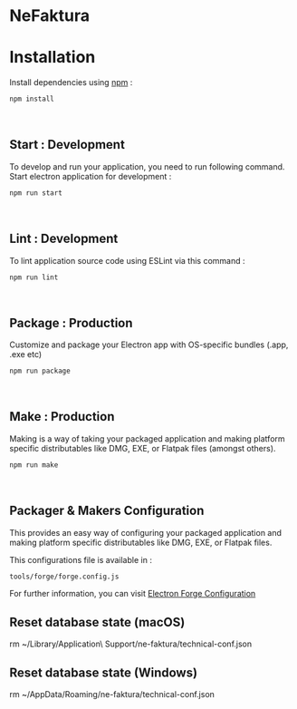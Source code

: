 # NeFaktura

# Installation


Install dependencies using [npm](https://www.npmjs.com/) :

```bash
npm install
```

<br />

## Start : Development

To develop and run your application, you need to run following command.
<br />
Start electron application for development :

```bash
npm run start
```

<br />

## Lint : Development

To lint application source code using ESLint via this command :

```bash
npm run lint
```

<br />

## Package : Production

Customize and package your Electron app with OS-specific bundles (.app, .exe etc)

```bash
npm run package
```

<br />

## Make : Production

Making is a way of taking your packaged application and making platform specific distributables like DMG, EXE, or Flatpak files (amongst others).

```bash
npm run make
```

<br />


## Packager & Makers Configuration

This provides an easy way of configuring your packaged application and making platform specific distributables like DMG, EXE, or Flatpak files.

This configurations file is available in :

```bash
tools/forge/forge.config.js
```

For further information, you can visit [Electron Forge Configuration](https://www.electronforge.io/configuration)

## Reset database state (macOS)

rm ~/Library/Application\ Support/ne-faktura/technical-conf.json

## Reset database state (Windows)

rm ~/AppData/Roaming/ne-faktura/technical-conf.json

